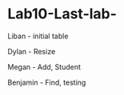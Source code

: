 # Lab10-Last-lab-

Liban - initial table

Dylan - Resize

Megan - Add, Student

Benjamin - Find, testing

